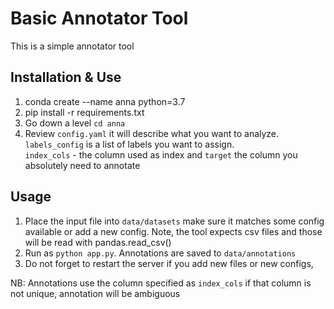 # Basic Annotator Tool
This is a simple annotator tool

## Installation & Use
 1. conda create --name anna python=3.7
 2. pip install -r requirements.txt
 3. Go down a level `cd anna`
 4. Review `config.yaml` it will describe what you want to analyze.  
   `labels_config` is a list of labels you want to assign.  
   `index_cols` - the column used as index and `target` the column you absolutely need to annotate
 
## Usage
 1. Place the input file into `data/datasets` make sure it matches some config available or add a new config. Note, the tool expects csv files and those will be read with pandas.read_csv()
 2. Run as `python app.py`. Annotations are saved to `data/annotations`
 3. Do not forget to restart the server if you add new files or new configs, 

 NB: Annotations use the column specified as `index_cols` if that column is not unique, annotation will be ambiguous